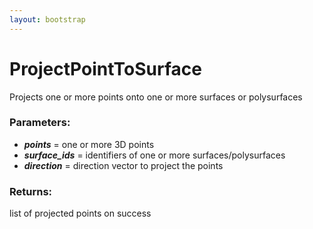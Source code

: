 ```yaml
---
layout: bootstrap
---
```


# ProjectPointToSurface

Projects one or more points onto one or more surfaces or polysurfaces
          

### Parameters:

- ***points*** = one or more 3D points
- ***surface_ids*** = identifiers of one or more surfaces/polysurfaces
- ***direction*** = direction vector to project the points
        

### Returns:


list of projected points on success
        


